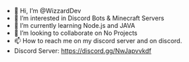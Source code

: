 - 👋 Hi, I’m @WizzardDev
- 👀 I’m interested in Discord Bots & Minecraft Servers
- 🌱 I’m currently learning Node.js and JAVA
- 💞️ I’m looking to collaborate on No Projects
- 📫 How to reach me on my discord server and on discord. 
- Discord Server: https://discord.gg/NwJapvvkdf

